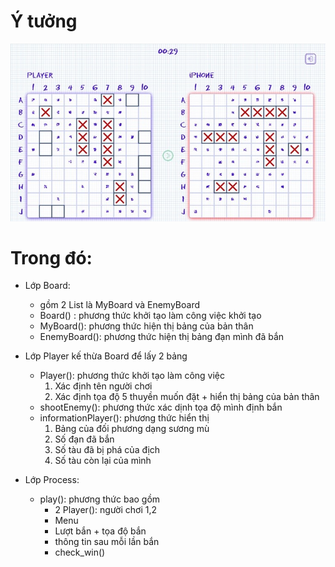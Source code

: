# Ý tưởng 

![Alt text](image.png)

# Trong đó:

+ Lớp Board: 
    - gồm 2 List là MyBoard và EnemyBoard
    - Board() : phương thức khởi tạo làm công việc khởi tạo
    - MyBoard(): phương thức hiện thị bảng của bản thân
    - EnemyBoard(): phương thức hiện thị bảng đạn mình đã bắn

+ Lớp Player kế thừa Board để lấy 2 bảng
    - Player(): phương thức khởi tạo làm công việc
        1. Xác định tên người chơi
        2. Xác định tọa độ 5 thuyền muốn đặt + hiển thị bảng của bản thân
    - shootEnemy(): phương thức xác dịnh tọa độ mình định bắn
    - informationPlayer(): phương thức hiển thị
        1. Bảng của đối phương dạng sương mù
        2. Số đạn đã bắn
        3. Số tàu đã bị phá của địch
        4. Số tàu còn lại của mình
+ Lớp Process:
    - play(): phương thức bao gồm
        + 2 Player(): người chơi 1,2
        + Menu
        + Lượt bắn + tọa độ bắn
        + thông tin sau mỗi lần bắn
        + check_win()

